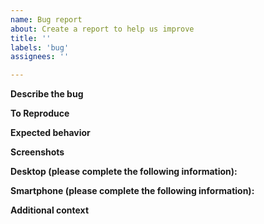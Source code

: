 ```yaml
---
name: Bug report
about: Create a report to help us improve
title: ''
labels: 'bug'
assignees: ''

---
```


**Describe the bug**

<!--
A clear and concise description of what the bug is.

Note:
Text between <!-- and --​> marks will be invisible in the report.
-->

**To Reproduce**

<!--
Steps to reproduce the behavior:
1. Go to '...'
2. Click on '....'
3. Scroll down to '....'
4. See error
-->

**Expected behavior**

<!--
A clear and concise description of what you expected to happen.
-->

**Screenshots**

<!--
If applicable, add screenshots to help explain your problem.
-->

**Desktop (please complete the following information):**

<!--
 - OS: [e.g. iOS]
 - Browser [e.g. chrome, safari]
 - Version [e.g. 22]
-->

**Smartphone (please complete the following information):**

<!--
 - Device: [e.g. iPhone6]
 - OS: [e.g. iOS8.1]
 - Browser [e.g. stock browser, safari]
 - Version [e.g. 22]
-->

**Additional context**

<!--
Add any other context about the problem here.
-->

